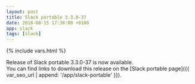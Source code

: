 ```yaml
---
layout: post
title: Slack portable 3.3.0-37
date: 2018-08-15 17:38:00 +0100
app: slack
tags: [slack]
---
```

{% include vars.html %}

Release of Slack portable 3.3.0-37 is now available.<br />
You can find links to download this release on the [Slack portable page]({{ var_seo_url | append: '/app/slack-portable' }}).